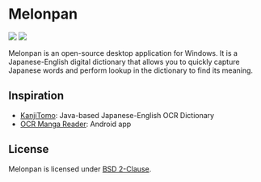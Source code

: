 # Melonpan

[![](https://img.shields.io/github/license/wanhuz/melonpan)](https://github.com/wanhuz/melonpan/blob/master/LICENSE)
[![](https://img.shields.io/github/v/release/wanhuz/melonpan)](https://github.com/wanhuz/melonpan/releases)

Melonpan is an open-source desktop application for Windows. It is a Japanese-English digital dictionary that allows you to quickly capture Japanese words and perform lookup in the dictionary to find its meaning.


## Inspiration

- [KanjiTomo](https://www.kanjitomo.net): Java-based Japanese-English OCR Dictionary
- [OCR Manga Reader](https://sourceforge.net/projects/ocrmangareaderforandroid/): Android app

## License

Melonpan is licensed under [BSD 2-Clause](https://opensource.org/licenses/BSD-2-Clause).
